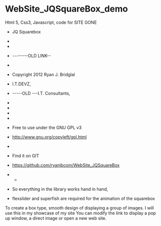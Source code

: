 WebSite_JQSquareBox_demo
===============================================

 Html 5, Css3, Javascript, code for SITE GONE


* JQ Squarebox

*
*
* --------OLD LINK--
*
* Copyright 2012 Ryan J. Bridglal
* I.T.DEVZ,
* -----OLD ---I.T. Consultants,
*
* 
* 
*
* Free to use under the GNU GPL v3
* http://www.gnu.org/copyleft/gpl.html
*
* Find it on GIT
* https://github.com/ryanjbcom/WebSite_JQSquareBox
* *
* So everything in the library works hand in hand,
* flexslider and superfish are required for the animation of the squarebox

To create a box type, smooth design of displaying a group of images. 
I will use this in my showcase of my site 
You can modify the link to display a pop up window, a direct image
or open a new web site.


